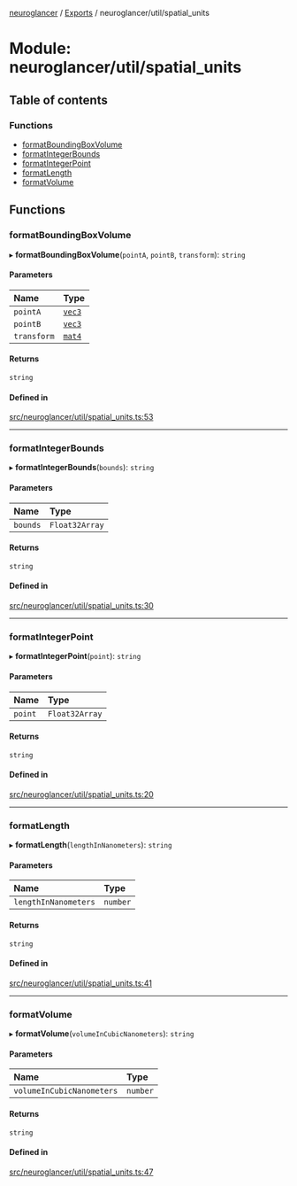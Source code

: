 [neuroglancer](../README.md) / [Exports](../modules.md) / neuroglancer/util/spatial\_units

# Module: neuroglancer/util/spatial\_units

## Table of contents

### Functions

- [formatBoundingBoxVolume](neuroglancer_util_spatial_units.md#formatboundingboxvolume)
- [formatIntegerBounds](neuroglancer_util_spatial_units.md#formatintegerbounds)
- [formatIntegerPoint](neuroglancer_util_spatial_units.md#formatintegerpoint)
- [formatLength](neuroglancer_util_spatial_units.md#formatlength)
- [formatVolume](neuroglancer_util_spatial_units.md#formatvolume)

## Functions

### formatBoundingBoxVolume

▸ **formatBoundingBoxVolume**(`pointA`, `pointB`, `transform`): `string`

#### Parameters

| Name | Type |
| :------ | :------ |
| `pointA` | [`vec3`](../classes/neuroglancer_util_geom.vec3.md) |
| `pointB` | [`vec3`](../classes/neuroglancer_util_geom.vec3.md) |
| `transform` | [`mat4`](../classes/neuroglancer_util_geom.mat4.md) |

#### Returns

`string`

#### Defined in

[src/neuroglancer/util/spatial_units.ts:53](https://github.com/ActiveBrainAtlas2/neuroglancer/blob/034b457d/src/neuroglancer/util/spatial_units.ts#L53)

___

### formatIntegerBounds

▸ **formatIntegerBounds**(`bounds`): `string`

#### Parameters

| Name | Type |
| :------ | :------ |
| `bounds` | `Float32Array` |

#### Returns

`string`

#### Defined in

[src/neuroglancer/util/spatial_units.ts:30](https://github.com/ActiveBrainAtlas2/neuroglancer/blob/034b457d/src/neuroglancer/util/spatial_units.ts#L30)

___

### formatIntegerPoint

▸ **formatIntegerPoint**(`point`): `string`

#### Parameters

| Name | Type |
| :------ | :------ |
| `point` | `Float32Array` |

#### Returns

`string`

#### Defined in

[src/neuroglancer/util/spatial_units.ts:20](https://github.com/ActiveBrainAtlas2/neuroglancer/blob/034b457d/src/neuroglancer/util/spatial_units.ts#L20)

___

### formatLength

▸ **formatLength**(`lengthInNanometers`): `string`

#### Parameters

| Name | Type |
| :------ | :------ |
| `lengthInNanometers` | `number` |

#### Returns

`string`

#### Defined in

[src/neuroglancer/util/spatial_units.ts:41](https://github.com/ActiveBrainAtlas2/neuroglancer/blob/034b457d/src/neuroglancer/util/spatial_units.ts#L41)

___

### formatVolume

▸ **formatVolume**(`volumeInCubicNanometers`): `string`

#### Parameters

| Name | Type |
| :------ | :------ |
| `volumeInCubicNanometers` | `number` |

#### Returns

`string`

#### Defined in

[src/neuroglancer/util/spatial_units.ts:47](https://github.com/ActiveBrainAtlas2/neuroglancer/blob/034b457d/src/neuroglancer/util/spatial_units.ts#L47)
